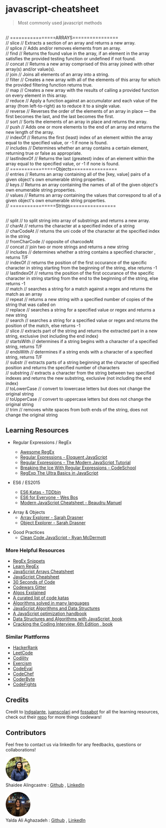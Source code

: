 # javascript-cheatsheet

>Most commonly used javascript methods
<br>
// ================ARRAYS================
<br>
// slice       // Extracts a section of an array and returns a new array.
<br>
// splice        // Adds and/or removes elements from an array.
<br>
// find          // Returns the found value in the array, if an element in the array satisfies the provided testing function or undefined if not found.
<br>
// concat        // Returns a new array comprised of this array joined with other array(s) and/or value(s).
<br>
// join          // Joins all elements of an array into a string.
<br>
// filter        // Creates a new array with all of the elements of this array for which the provided filtering function returns true.
<br>
// map           // Creates a new array with the results of calling a provided function on every element in this array.
<br>
// reduce        // Apply a function against an accumulator and each value of the array (from left-to-right) as to reduce it to a single value.
<br>
// reverse       // Reverses the order of the elements of an array in place — the first becomes the last, and the last becomes the first.
<br>
// sort          // Sorts the elements of an array in place and returns the array.
<br>
// push          // Adds one or more elements to the end of an array and returns the new length of the array.
<br>
// indexOf       // Returns the first (least) index of an element within the array equal to the specified value, or -1 if none is found.
<br>
// includes      // Determines whether an array contains a certain element, returning true or false as appropriate.
<br>
// lastIndexOf   // Returns the last (greatest) index of an element within the array equal to the specified value, or -1 if none is found.
 



<br>
// ================Objects================

<br>
// entries       // Returns an array containing all of the [key, value] pairs of a given object's own enumerable string properties.
<br>
// keys          // Returns an array containing the names of all of the given object's own enumerable string properties.
<br>
// values        // Returns an array containing the values that correspond to all of a given object's own enumerable string properties.

<br>
// ================Strings================

<br>// split          // to split string into array of substrings and returns a new array.
<br>// charAt         // returns the character at a specified index of a string
<br>// charCodeAt     // returns the uni code of the character at the specified index in the string
<br>// fromCharCode   // opposite of charcodeAt
<br>// concat         // join two or more strings and returns a new string
<br>// includes       // determines whether a string contains a specified character , returns T/F
<br>// indexOf        // returns the position of the first occurance of the specific character in string starting from the beginning of the string, else returns -1
<br>// lastIndexOf    // returns the position of the first occurance of the specific character in string starting from the end to the beginning of the string, else returns -1
<br>// match          // searches a string for a match against a regex and returns the match as an array
<br>// repeat         // returns a new string with a specified number of copies of the string that was called on
<br>// replace        // searches a string for a specified value or regex and returns a new string 
<br>// search         // searches a string for a specified value or regex and returns the position of the match, else returns -1
<br>// slice          // extracts part of the string and returns the extracted part in a new string, exclusive (not including the end index)
<br>// startsWith     // determines if a string begins with a character of a specified string, returns T/F
<br>// endsWith       // determines if a string ends with a character of a specified string, returns T/F
<br>// substr         // extracts parts of a string beginning at the character of specified position and returns the specified number of characters
<br>// substring      // extracts a character from the string between two specified indexes and returns the new substring, exclusive (not including the end index)
<br>// toLowerCase    // convert to lowercase letters but does not change the original string
<br>// toUpperCase    // convert to uppercase letters but does not change the original string
<br>// trim           // removes white spaces from both ends of the string, does not change the original string





## Learning Resources

- Regular Expressions / RegEx

  - [Awesome RegEx](https://github.com/aloisdg/awesome-regex)
  - [Regular Expressions - Eloquent JavaScript](https://eloquentjavascript.net/09_regexp.html)
  - [Regular Expressions - The Modern JavaScript Tutorial](https://javascript.info/regexp-introduction)
  - [Breaking the Ice With Regular Expressions - CodeSchool](https://www.pluralsight.com/courses/code-school-breaking-the-ice-with-regular-expressions)
  - [RegExp The Ultra Basics in JavaScript](https://www.youtube.com/watch?v=VrT3TRDDE4M)

* ES6 / ES2015

  - [ES6 Katas - TDDbin](http://es6katas.org)
  - [ES6 for Everyone - Wes Bos](https://es6.io)
  - [Modern JavaScript Cheatsheet - Beaudru Manuel](https://github.com/mbeaudru/modern-js-cheatsheet)

- Array & Objects
  - [Array Explorer - Sarah Drasner](https://sdras.github.io/array-explorer)
  - [Object Explorer - Sarah Drasner](https://sdras.github.io/object-explorer)

* Good Practices
  - [Clean Code JavaScript - Ryan McDermott](https://github.com/ryanmcdermott/clean-code-javascript)

### More Helpful Resources

- [RegEx Snippets](https://github.com/jeffreyshen19/RegEx-Snippets)
- [Learn RegEx](https://github.com/zeeshanu/learn-regex)
- [JavaScript Arrays Cheatsheet](https://devhints.io/js-array)
- [JavaScript Cheatsheet](https://github.com/LeCoupa/awesome-cheatsheets/blob/master/languages/javascript.js)
- [30 Seconds of Code](https://github.com/Chalarangelo/30-seconds-of-code)
- [Codewars Gitter](https://gitter.im/Codewars/codewars.com)
- [Algos Explained](https://www.youtube.com/channel/UCwsRKWt23kxOL1Fb73i0uUg/videos)
- [A curated list of code katas](https://github.com/gamontal/awesome-katas)
- [Algorithms solved in many languages](https://github.com/marcosfede/algorithms)
- [JavaScript Algorithms and Data Structures](https://github.com/trekhleb/javascript-algorithms)
- [A JavaScript optimization handbook](https://mythbusters.js.org)
- [Data Structures and Algorithms with JavaScript ,book](https://github.com/ontiyonke/book-1/blob/master/%5BJAVASCRIPT%5D%5BData%20Structures%20and%20Algorithms%20with%20JavaScript%5D.pdf)
- [Cracking the Coding Interview, 6th Edition , book](https://github.com/alxerg/Books-1/blob/master/Cracking%20the%20Coding%20Interview%2C%206th%20Edition%20189%20Programming%20Questions%20and%20Solutions.pdf)

### Similar Plattforms

- [HackerRank](https://www.hackerrank.com)
- [LeetCode](https://leetcode.com)
- [Codility](https://codility.com)
- [Exercism](http://exercism.io)
- [CodeEval](https://www.codeeval.com)
- [CodeChef](https://www.codechef.com)
- [CoderByte](https://coderbyte.com)
- [CodeFights](https://codefights.com)


## Credits
Credit to [lndgalante](https://github.com/lndgalante), [juanscolari](https://github.com/juanscolari) and [fossabot](https://github.com/fossabot) for all the learning resources, check out their [repo](https://github.com/lndgalante/codewars-katas) for more things codewars!

## Contributors

Feel free to contact us via linkedIn for any feedbacks, questions or collaborations! 



<img src="./assets/images/Shaidee3.png" width="80px"> <br>
Shaidee Alingcastre : 
[Github](https://github.com/sali6798) ,
[LinkedIn](https://www.linkedin.com/in/shaidee-alingcastre/)




<img src="./assets/images/yalda4.png" width="80px"> <br>
Yalda Ali Aghazadeh : 
[Github](https://github.com/zahraaliaghazadeh) ,
[LinkedIn](www.linkedin.com/in/yalda-aghazade)

